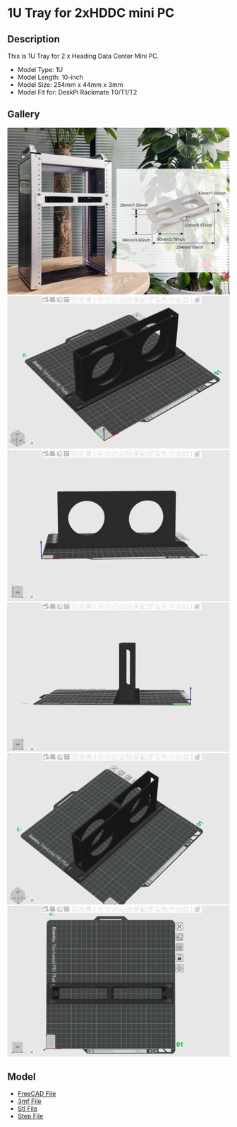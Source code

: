 # 1U Tray for 2xHDDC mini PC

## Description 
This is 1U Tray for 2 x Heading Data Center Mini PC. 

* Model Type: 1U 
* Model Length: 10-inch
* Model Size: 254mm x 44mm x 3mm
* Model Fit for: DeskPi Rackmate T0/T1/T2 

## Gallery

![1](./imgs/2HDDC_main.jpg)
![2](./imgs/2HDDC_01.png)
![3](./imgs/2HDDC_02.png)
![4](./imgs/2HDDC_03.png)
![5](./imgs/2HDDC_04.png)
![6](./imgs/2HDDC_05.png)

## Model 

* [FreeCAD File](./models/2xHDDC_heading_data_center_rackmout_for_deskpi_rackmate_T0_T1_T2.FCStd)
* [3mf File](./models/2xHDDC_heading_data_center_rackmount_for_deskpi_rackmate_T0T1T2.3mf)
* [Stl File](./models/2xHDDC_heading_data_center_rackmout_for_deskpi_rackmate_T0_T1_T2-BodyMirrored004.stl)
* [Step File](./models/2xHDDC_heading_data_center_rackmout_for_deskpi_rackmate_T0_T1_T2-BodyMirrored004.step)
